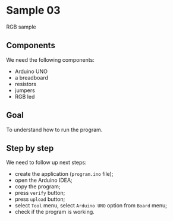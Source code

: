 # Sample 03 
RGB sample

## Components
We need the following components: 
- Arduino UNO
- a breadboard
- resistors
- jumpers
- RGB led

## Goal
To understand how to run the program.

## Step by step
We need to follow up next steps:
- create the application (`program.ino` file);
- open the Arduino IDEA;
- copy the program;
- press `verify` button;
- press `upload` button;
- select `Tool` menu, select `Arduino UNO` option from `Board` menu;
- check if the program is working.
